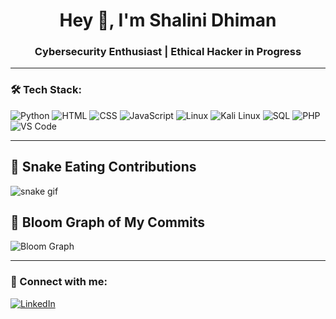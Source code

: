 <h1 align="center">Hey 👋, I'm Shalini Dhiman</h1>
<h3 align="center">Cybersecurity Enthusiast | Ethical Hacker in Progress </h3>

---

### 🛠️ Tech Stack:
![Python](https://img.shields.io/badge/-Python-3776AB?style=flat-square&logo=python&logoColor=white)
![HTML](https://img.shields.io/badge/-HTML5-E34F26?style=flat-square&logo=html5&logoColor=white)
![CSS](https://img.shields.io/badge/-CSS3-1572B6?style=flat-square&logo=css3)
![JavaScript](https://img.shields.io/badge/-JavaScript-F7DF1E?style=flat-square&logo=javascript&logoColor=black)
![Linux](https://img.shields.io/badge/-Linux-FCC624?style=flat-square&logo=linux&logoColor=black)
![Kali Linux](https://img.shields.io/badge/-Kali%20Linux-557C94?style=flat-square&logo=kalilinux)
![SQL](https://img.shields.io/badge/-MySQL-4479A1?style=flat-square&logo=mysql&logoColor=white)
![PHP](https://img.shields.io/badge/-PHP-777BB4?style=flat-square&logo=php&logoColor=white)
![VS Code](https://img.shields.io/badge/-VS%20Code-007ACC?style=flat-square&logo=visual-studio-code)

---

## 🐍 Snake Eating Contributions
![snake gif](https://raw.githubusercontent.com/shahi0121/shahi0121/output/github-contribution-grid-snake.svg)

## 🌸 Bloom Graph of My Commits
![Bloom Graph](https://github.com/shahi0121/shahi0121/blob/main/BloomGraph/bloom-contribution.svg)


---

### 🔗 Connect with me:
[![LinkedIn](https://img.shields.io/badge/-Shalini%20Dhiman-blue?style=flat-square&logo=Linkedin&logoColor=white&link=https://www.linkedin.com/in/shalini-dhiman-5b9529282/)](https://www.linkedin.com/in/shalini-dhiman-5b9529282/)
